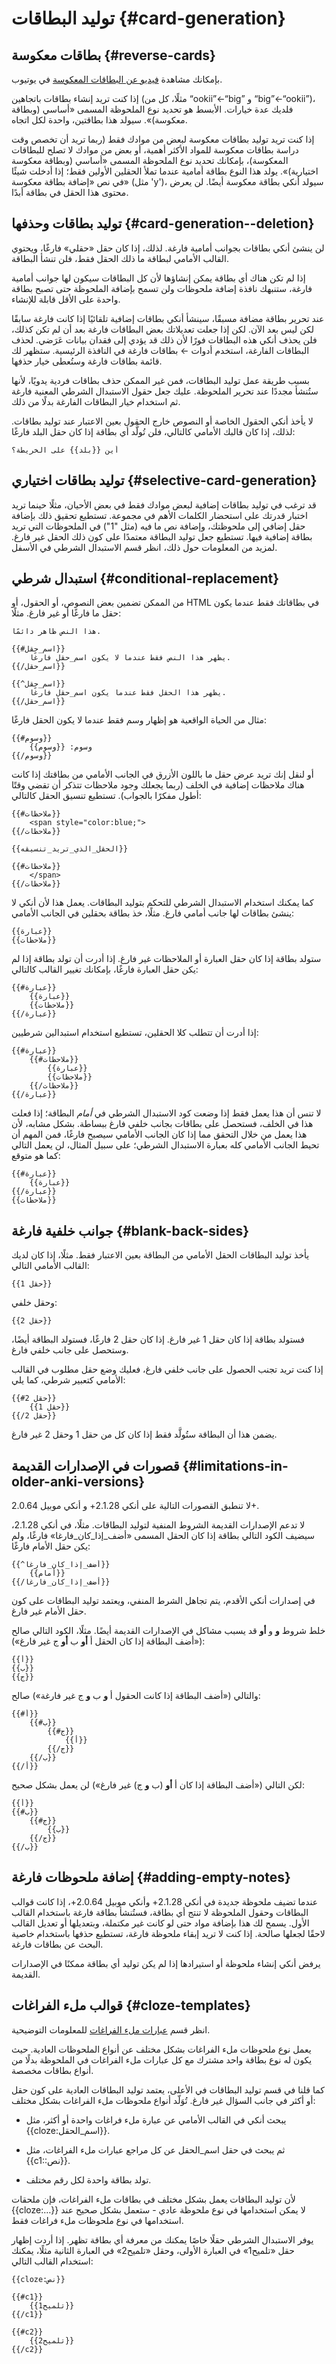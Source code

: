 # توليد البطاقات {#card-generation}

<!-- toc -->

## بطاقات معكوسة {#reverse-cards}

بإمكانك مشاهدة [فيديو عن البطاقات المعكوسة](http://www.youtube.com/watch?v=DnbKwHEQ1mA&yt:cc=on)
في يوتيوب.

إذا كنت تريد إنشاء بطاقات باتجاهين (مثلًا، كل من “ookii”←“big” و “big”←“ookii”)،
فلديك عدة خيارات. الأبسط هو تحديد نوع الملحوظة المسمى «أساسي (وبطاقة معكوسة)».
سيولد هذا بطاقتين، واحدة لكل اتجاه.

إذا كنت تريد توليد بطاقات معكوسة لبعض من موادك فقط (ربما تريد أن تخصص وقت دراسة
بطاقات معكوسة للمواد الأكثر أهمية، أو بعض من موادك لا تصلح للبطاقات المعكوسة)،
بإمكانك تحديد نوع الملحوظة المسمى «أساسي (وبطاقة معكوسة اختيارية)». يولد هذا النوع
بطاقة أمامية عندما تملأ الحقلين الأولين فقط؛ إذا أدخلت شيئًا في نص
«إضافة بطاقة معكوسة» (مثل 'y')، سيولد أنكي بطاقة معكوسة أيضًا. لن يعرض محتوى
هذا الحقل في بطاقة أبدًا.

## توليد بطاقات وحذفها {#card-generation--deletion}

لن ينشئ أنكي بطاقات بجوانب أمامية فارغة. لذلك، إذا كان حقل «حقلي» فارغًا،
ويحتوي القالب الأمامي لبطاقة ما ذلك الحقل فقط، فلن تنشأ البطاقة.

إذا لم تكن هناك أي بطاقة يمكن إنشاؤها لأن كل البطاقات سيكون لها جوانب أمامية
فارغة، ستنبهك نافذة إضافة ملحوظات ولن تسمح بإضافة الملحوظة حتى تصبح بطاقة واحدة
على الأقل قابلة للإنشاء.

عند تحرير بطاقة مضافة مسبقًا، سينشأ أنكي بطاقات إضافية تلقائيًا إذا كانت
فارغة سابقًا لكن ليس بعد الآن. لكن إذا جعلت تعديلاتك بعض البطاقات فارغة بعد
أن لم تكن كذلك، فلن يحذف أنكي هذه البطاقات فورًا لأن ذلك قد يؤدي إلى فقدان بيانات عَرَضي.
لحذف البطاقات الفارغة، استخدم أدوات ← بطاقات فارغة في النافذة الرئيسية.
ستظهر لك قائمة بطاقات فارغة وستُعطى خيار حذفها.

بسبب طريقة عمل توليد البطاقات، فمن غير الممكن حذف بطاقات فردية يدويًا،
لأنها ستُنشأ مجددًا عند تحرير الملحوظة. عليك جعل حقول الاستبدال الشرطي المعنية فارغة
ثم استخدام خيار البطاقات الفارغة بدلًا من ذلك.

لا يأخذ أنكي الحقول الخاصة أو النصوص خارج الحقول بعين الاعتبار عند توليد بطاقات.
لذلك، إذا كان قالبك الأمامي كالتالي، فلن تُولَّد أي بطاقة إذا كان حقل البلد فارغًا:

    أين {{بلد}} على الخريطة؟

## توليد بطاقات اختياري {#selective-card-generation}

قد ترغب في توليد بطاقات إضافية لبعض موادك فقط في بعض الأحيان، مثلًا حينما تريد اختبار
قدرتك على استحضار الكلمات الأهم في مجموعة. تستطيع تحقيق ذلك بإضافة حقل إضافي إلى
ملحوظتك، وإضافة نص ما فيه (مثل "1") في الملحوظات التي تريد بطاقة إضافية فيها.
تستطيع جعل توليد البطاقة معتمدًا على كون ذلك الحقل غير فارغ. لمزيد من المعلومات
حول ذلك، انظر قسم الاستبدال الشرطي في الأسفل.

## استبدال شرطي {#conditional-replacement}

من الممكن تضمين بعض النصوص، أو الحقول، أو HTML في بطاقاتك فقط عندما يكون حقل ما
فارغًا أو غير فارغ. مثلًا:

<div dir="ltr">

    هذا النص ظاهر دائمًا.

    {{#اسم_حقل}}
        يظهر هذا النص فقط عندما لا يكون اسم_حقل فارغًا.
    {{/اسم_حقل}}

    {{^اسم_حقل}}
        يظهر هذا الحقل فقط عندما يكون اسم_حقل فارغًا.
    {{/اسم_حقل}}
</div>

مثال من الحياة الواقعية هو إظهار وسم فقط عندما لا يكون الحقل فارغًا:

<div dir="ltr">

    {{#وسوم}}
        وسوم: {{وسوم}}
    {{/وسوم}}
</div>

أو لنقل إنك تريد عرض حقل ما باللون الأزرق في الجانب الأمامي من بطاقتك
إذا كانت هناك ملاحظات إضافية في الخلف (ربما يجعلك وجود ملاحظات تتذكر أن تقضي
وقتًا أطول مفكرًا بالجواب). تستطيع تنسيق الحقل كالتالي:

<div dir="ltr">

    {{#ملاحظات}}
        <span style="color:blue;">
    {{/ملاحظات}}

    {{الحقل_الذي_تريد_تنسيقه}}

    {{#ملاحظات}}
        </span>
    {{/ملاحظات}}
</div>

كما يمكنك استخدام الاستبدال الشرطي للتحكم بتوليد البطاقات. يعمل هذا لأن أنكي
لا ينشئ بطاقات لها جانب أمامي فارغ. مثلًا، خذ بطاقة بحقلين في الجانب الأمامي:

    {{عبارة}}
    {{ملاحظات}}

ستولد بطاقة إذا كان حقل العبارة أو الملاحظات غير فارغ. إذا أدرت أن تولد بطاقة
إذا لم يكن حقل العبارة فارغًا، بإمكانك تغيير القالب كالتالي:

<div dir="ltr">

    {{#عبارة}}
        {{عبارة}}
        {{ملاحظات}}
    {{/عبارة}}
</div>

إذا أدرت أن تتطلب كلا الحقلين، تستطيع استخدام استبدالين شرطيين:

<div dir="ltr">

    {{#عبارة}}
        {{#ملاحظات}}
            {{عبارة}}
            {{ملاحظات}}
        {{/ملاحظات}}
    {{/عبارة}}
</div>

لا تنس أن هذا يعمل فقط إذا وضعت كود الاستبدال الشرطي في _أمام_ البطاقة؛
إذا فعلت هذا في الخلف، فستحصل على بطاقات بجانب خلفي فارغ ببساطة.
بشكل مشابه، لأن هذا يعمل من خلال التحقق مما إذا كان الجانب الأمامي سيصبح فارغًا،
فمن المهم أن تحيط الجانب الأمامي كله بعبارة الاستبدال الشرطي؛ على سبيل المثال،
لن يعمل التالي كما هو متوقع:

<div dir="ltr">

    {{#عبارة}}
        {{عبارة}}
    {{/عبارة}}
    {{ملاحظات}}
</div>

## جوانب خلفية فارغة {#blank-back-sides}

يأخذ توليد البطاقات الحقل الأمامي من البطاقة بعين الاعتبار فقط. مثلًا، إذا كان
لديك القالب الأمامي التالي:

<div dir="ltr">

    {{حقل 1}}
</div>

وحقل خلفي:

<div dir="ltr">

    {{حقل 2}}
</div>

فستولد بطاقة إذا كان حقل 1 غير فارغ. إذا كان حقل 2 فارغًا، فستولد البطاقة أيضًا،
وستحصل على جانب خلفي فارغ.

إذا كنت تريد تجنب الحصول على جانب خلفي فارغ، فعليك وضع حقل مطلوب في القالب الأمامي
كتعبير شرطي، كما يلي:

<div dir="ltr">

    {{#حقل 2}}
        {{حقل 1}}
    {{/حقل 2}}
</div>

يضمن هذا أن البطاقة ستُولَّد فقط إذا كان كل من حقل 1 وحقل 2 غير فارغ.

## قصورات في الإصدارات القديمة {#limitations-in-older-anki-versions}

لا تنطبق القصورات التالية على أنكي 2.1.28+ و أنكي موبيل 2.0.64+.

لا تدعم الإصدارات القديمة الشروط المنفية لتوليد البطاقات. مثلًا، في أنكي 2.1.28،
سيضيف الكود التالي بطاقة إذا كان الحقل المسمى «أضف_إذا_كان_فارغا» فارغًا،
ولم يكن حقل الأمام فارغًا:

<div dir="ltr">

    {{^أضف_إذا_كان_فارغا}}
        {{أمام}}
    {{/أضف_إذا_كان_فارغا}}
</div>

في إصدارات أنكي الأقدم، يتم تجاهل الشرط المنفي، ويعتمد توليد البطاقات
على كون حقل الأمام غير فارغ.

خلط شروط **و** و **أو** قد يسبب مشاكل في الإصدارات القديمة أيضًا.
مثلًا، الكود التالي صالح («أضف البطاقة إذا كان الحقل أ **أو** ب **أو** ج غير فارغ»):

    {{أ}}
    {{ب}}
    {{ج}}

والتالي («أضف البطاقة إذا كانت الحقول أ **و** ب **و** ج غير فارغة») صالح:

<div dir="ltr">

    {{#أ}}
        {{#ب}}
            {{#ج}}
                {{أ}}
            {{/ج}}
        {{/ب}}
    {{/أ}}
</div>

لكن التالي («أضف البطاقة إذا كان أ **أو** (ب **و** ج) غير فارغ») لن يعمل بشكل صحيح:

<div dir="ltr">

    {{أ}}
    {{#ب}}
        {{#ج}}
            {{ب}}
        {{/ج}}
    {{/ب}}
</div>

## إضافة ملحوظات فارغة {#adding-empty-notes}

عندما تضيف ملحوظة جديدة في أنكي 2.1.28+ وأنكي موبيل 2.0.64+، إذا كانت قوالب البطاقات
وحقول الملحوظة لا تنتج أي بطاقة، فستُنشأ بطاقة فارغة باستخدام القالب الأول.
يسمح لك هذا بإضافة مواد حتى لو كانت غير مكتملة، وبتعديلها أو تعديل القالب لاحقًا
لجعلها صالحة. إذا كنت لا تريد إبقاء ملحوظة فارغة، تستطيع حذفها باستخدام خاصية
البحث عن بطاقات فارغة.

يرفض أنكي إنشاء ملحوظة أو استيرادها إذا لم يكن توليد أي بطاقة ممكنًا في الإصدارات القديمة.

## قوالب ملء الفراغات {#cloze-templates}

انظر قسم [عبارات ملء الفراغات](../editing.md#cloze-deletion) للمعلومات التوضيحية.

يعمل نوع ملحوظات ملء الفراغات بشكل مختلف عن أنواع الملحوظات العادية. حيث يكون له
نوع بطاقة واحد مشترك مع كل عبارات ملء الفراغات في الملحوظة بدلًا من أنواع بطاقات مخصصة.

كما قلنا في قسم توليد البطاقات في الأعلى، يعتمد توليد البطاقات العادية على كون
حقل أو أكثر في جانب السؤال غير فارغ. تُوَلّد أنواع ملحوظات ملء الفراغات بشكل مختلف:

- يبحث أنكي في القالب الأمامي عن عبارة ملء فراغات واحدة أو أكثر،
مثل {{cloze:اسم_الحقل}}.

- ثم يبحث في حقل اسم_الحقل عن كل مراجع عبارات ملء الفراغات، مثل {{c1::نص}}.

- تولد بطاقة واحدة لكل رقم مختلف.

لأن توليد البطاقات يعمل بشكل مختلف في بطاقات ملء الفراغات، فإن ملحقات {{cloze:…​}}
لا يمكن استخدامها في نوع ملحوظة عادي - ستعمل بشكل صحيح عند استخدامها في نوع
ملحوظات ملء فراغات فقط.

يوفر الاستبدال الشرطي حقلًا خاصًا يمكنك من معرفة أي بطاقة تظهر. إذا أردت إظهار
حقل «تلميح1» في العبارة الأولى، وحقل «تلميح2» في العبارة الثانية مثلًا،
يمكنك استخدام القالب التالي:

<div dir="ltr">

    {{cloze:نص}}

    {{#c1}}
        {{تلميح1}}
    {{/c1}}

    {{#c2}}
        {{تلميح2}}
    {{/c2}}
</div>
